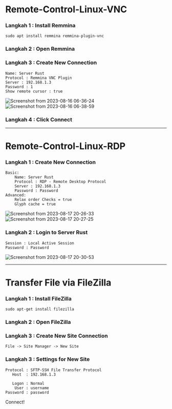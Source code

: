 # Remote-Control-Linux-VNC

### Langkah 1 : Install Remmina
```code
sudo apt install remmina remmina-plugin-vnc
```
### Langkah 2 : Open Remmina
### Langkah 3 : Create New Connection 
    Name: Server Rust
    Protocol : Remmina VNC Plugin
    Server : 192.168.1.3
    Password : 1
    Show remote cursor : true
![Screenshot from 2023-08-16 06-36-24](https://github.com/jsmile631/remote-control-linux/assets/136232449/40cb678b-37c3-47ba-a356-7c6fa1e31fcc)
![Screenshot from 2023-08-16 06-38-59](https://github.com/jsmile631/remote-control-linux/assets/136232449/721dc4dc-d988-4707-9490-2edf4edf796d)
### Langkah 4 : Click Connect
------------------------------------------------------------------------------------
# Remote-Control-Linux-RDP
### Langkah 1 : Create New Connection 
    Basic:
        Name: Server Rust
        Protocol : RDP - Remote Desktop Protocol
        Server : 192.168.1.3
        Password : Password
    Advanced:
        Relax order Checks = true
        Glyph cache = true
![Screenshot from 2023-08-17 20-26-33](https://github.com/jsmile631/remote-control-linux/assets/136232449/f3294d91-5ec2-4903-b9d6-88b503bf934f)
![Screenshot from 2023-08-17 20-27-25](https://github.com/jsmile631/remote-control-linux/assets/136232449/fa4f6770-173e-4b55-84ae-d380ec270aa9)
### Langkah 2 : Login to Server Rust
    Session : Local Active Session
    Password : Password
![Screenshot from 2023-08-17 20-30-53](https://github.com/jsmile631/remote-control-linux/assets/136232449/93d829b5-003d-4ee3-9384-47199a636344)

----------------------------------------

# Transfer File via FileZilla

### Langkah 1 : Install FileZilla
    sudo apt-get install filezilla
### Langkah 2 : Open FileZilla
### Langkah 3 : Create New Site Connection
    File -> Site Manager -> New Site
### Langkah 3 : Settings for New Site
    Protocol : SFTP-SSH File Transfer Protocol
       Host  : 192.168.1.3
    
       Logon : Normal
        User : username
    Password : password
Connect!
    

